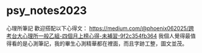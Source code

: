 # psy_notes2023
心理所筆記
歡迎搭配以下心得文：
https://medium.com/@phoenix062025/跨考台大心理所一般乙組-四個月上榜心得-未補習-9f2c354fb364
我個人覺得最值得看的是心測筆記，我的畢生心測精華都在裡面，而且字跡工整，圖文並茂。
